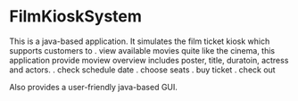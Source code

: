 # FilmKioskSystem
 This is a java-based application.
 It simulates the film ticket kiosk which supports customers to 
 . view available movies
   quite like the cinema, this application provide moview overview includes poster, title, duratoin, actress and actors.
 . check schedule date
 . choose seats
 . buy ticket
 . check out
 
 Also provides a user-friendly  java-based GUI.
 
